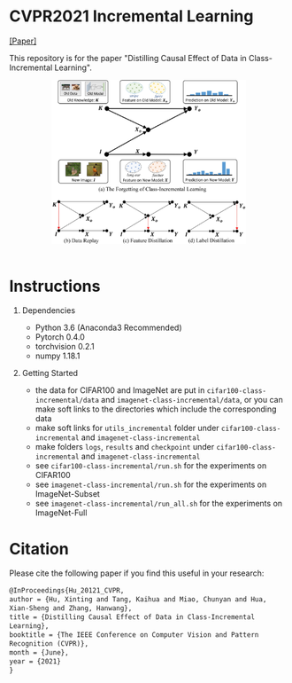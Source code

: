 # CVPR2021 Incremental Learning
[[Paper]](https://arxiv.org/abs/2103.01737) 

This repository is for the paper "Distilling Causal Effect of Data in Class-Incremental Learning".
<div align="center">
  <img width="70%", src="https://github.com/JoyHuYY1412/DDE_CIL/blob/main/illu.jpg"/>
</div><br/>


# Instructions
1. Dependencies
	- Python 3.6 (Anaconda3 Recommended)
	- Pytorch 0.4.0
	- torchvision 0.2.1 
	- numpy 1.18.1

2. Getting Started 
	- the data for CIFAR100 and ImageNet are put in `cifar100-class-incremental/data` and `imagenet-class-incremental/data`, or you can make soft links to the directories which include the corresponding data
	- make soft links for `utils_incremental` folder under `cifar100-class-incremental` and `imagenet-class-incremental`
	- make folders `logs`, `results` and `checkpoint` under `cifar100-class-incremental` and `imagenet-class-incremental`
	- see `cifar100-class-incremental/run.sh` for the experiments on CIFAR100
	- see `imagenet-class-incremental/run.sh` for the experiments on ImageNet-Subset
	- see `imagenet-class-incremental/run_all.sh` for the experiments on ImageNet-Full

# Citation
Please cite the following paper if you find this useful in your research:
```
@InProceedings{Hu_20121_CVPR,
author = {Hu, Xinting and Tang, Kaihua and Miao, Chunyan and Hua, Xian-Sheng and Zhang, Hanwang},
title = {Distilling Causal Effect of Data in Class-Incremental Learning},
booktitle = {The IEEE Conference on Computer Vision and Pattern Recognition (CVPR)},
month = {June},
year = {2021}
}
```
